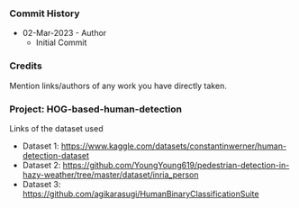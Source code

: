 




### Commit History

- 02-Mar-2023 - Author 
    - Initial Commit


### Credits

Mention links/authors of any work you have directly taken.

### Project: HOG-based-human-detection
Links of the dataset used
- Dataset 1: https://www.kaggle.com/datasets/constantinwerner/human-detection-dataset
- Dataset 2: https://github.com/YoungYoung619/pedestrian-detection-in-hazy-weather/tree/master/dataset/inria_person
- Dataset 3: https://github.com/agikarasugi/HumanBinaryClassificationSuite
